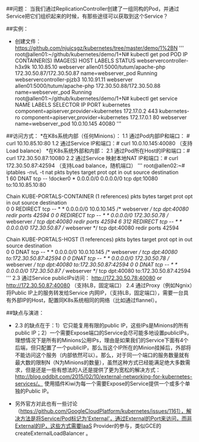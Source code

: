 ##问题：
当我们通过ReplicationController创建了一组同构的Pod，并通过Service把它们组织起来的时候，有那些途径可以获取到这个Service？

##实例：
* 创建文件：https://github.com/njuicsgz/kubernetes/tree/master/demo/1%2BN
'''
root@allen01:~/github/kubernetes/demo/1+N# kubectl get pod
POD                         IP                  CONTAINER(S)        IMAGE(S)                        HOST                        LABELS               STATUS
webservercontroller-h3x9k   10.10.85.10         webserver           allen01:5000/tutum/apache-php   172.30.50.87/172.30.50.87   name=webserver_pod   Running
webservercontroller-pjzb3   10.10.91.11         webserver           allen01:5000/tutum/apache-php   172.30.50.88/172.30.50.88   name=webserver_pod   Running
root@allen01:~/github/kubernetes/demo/1+N# kubectl get service
NAME                LABELS                                    SELECTOR             IP                  PORT
kubernetes          component=apiserver,provider=kubernetes   <none>               172.17.0.2          443
kubernetes-ro       component=apiserver,provider=kubernetes   <none>               172.17.0.1          80
webserver           <none>                                    name=webserver_pod   10.0.10.145         40080
'''

##访问方式：
*在K8s系统内部（任何Minions）：
    1.1 通过Pod内部IP和端口： # curl 10.10.85.10:80
    1.2 通过Service IP和端口：# curl 10.0.10.145:40080 （支持Load balance）
*在K8s系统外部和内部：
    2.1 通过Pod所在Host的IP和端口：# curl 172.30.50.87:10080
    2.2 通过Service 映射本地NAT IP和端口：# curl 172.30.50.87:42594 （支持Load balance，随机端口）
'''
root@allen02:~# iptables -nvL -t nat
 pkts bytes target     prot opt in     out     source               destination   
    1    60 DNAT       tcp  --  !docker0 *       0.0.0.0/0            0.0.0.0/0            tcp dpt:10080 to:10.10.85.10:80

Chain KUBE-PORTALS-CONTAINER (1 references)
 pkts bytes target     prot opt in     out     source               destination  
    0     0 REDIRECT   tcp  --  *      *       0.0.0.0/0            10.0.10.145          /* webserver */ tcp dpt:40080 redir ports 42594
    0     0 REDIRECT   tcp  --  *      *       0.0.0.0/0            172.30.50.78         /* webserver */ tcp dpt:40080 redir ports 42594
    6   312 REDIRECT   tcp  --  *      *       0.0.0.0/0            172.30.50.87         /* webserver */ tcp dpt:40080 redir ports 42594

Chain KUBE-PORTALS-HOST (1 references)
 pkts bytes target     prot opt in     out     source               destination    
    0     0 DNAT       tcp  --  *      *       0.0.0.0/0            10.0.10.145          /* webserver */ tcp dpt:40080 to:172.30.50.87:42594
    0     0 DNAT       tcp  --  *      *       0.0.0.0/0            172.30.50.78         /* webserver */ tcp dpt:40080 to:172.30.50.87:42594
    0     0 DNAT       tcp  --  *      *       0.0.0.0/0            172.30.50.87         /* webserver */ tcp dpt:40080 to:172.30.50.87:42594
'''
    2.3 通过Service publicIPs访问： http://172.30.50.78:40080 or http://172.30.50.87:40080 （支持LB，固定端口）
    2.4 通过Proxy（例如Ngnix）将Public IP上的服务转发给Service 内网IP，（支持LB，固定端口），需要一台具有外部IP的Host，配置同K8s系统相同的网络（比如通过flannel）。
 
##缺点与演进：
* 2.3 的缺点在于：1）它只能复用有限的public IP，这些IPs是Minions的所有public IP；2）一个需要Expose端口的Service会尽可能多地设置publicIPs，理想情况下是所有的Minions公用IPs，理由是如果我们的Service下面有4个后端，但只配置了一个publicIP，那么当这个IP所在的Minion挂掉后，外部将不能访问这个服务（内部依然可以）。那么，对于同一个端口的服务数量就有最大数的限制N（N为Minions的数量），虽然这种方式已经能满足绝大多数需求，但是还是一些有想法的人还是提供了更为宽松的解决方式：
http://blog.oddbit.com/2015/02/10/external-networking-for-kubernetes-services/。 使用插件Kiwi为每一个需要Expose的Service提供一个或多个单独的Public IP。

* 另外官方对此也有一些讨论（https://github.com/GoogleCloudPlatform/kubernetes/issues/1161），解决方法是将Service/Pod标记为'External'，通过External的Port来访问，而非External的IP，这些方式需要IaaS Provider的参与，类似GCE的createExternalLoadBalancer 。

